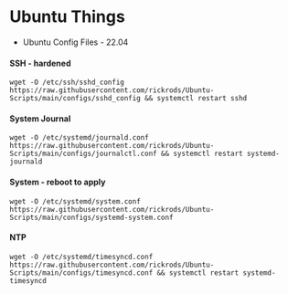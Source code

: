 # Ubuntu Things

- Ubuntu Config Files - 22.04

#### SSH  - hardened   
```wget -O /etc/ssh/sshd_config https://raw.githubusercontent.com/rickrods/Ubuntu-Scripts/main/configs/sshd_config && systemctl restart sshd```

#### System Journal     
```wget -O /etc/systemd/journald.conf https://raw.githubusercontent.com/rickrods/Ubuntu-Scripts/main/configs/journalctl.conf && systemctl restart systemd-journald```

#### System - reboot to apply  
```wget -O /etc/systemd/system.conf https://raw.githubusercontent.com/rickrods/Ubuntu-Scripts/main/configs/systemd-system.conf```

#### NTP
```wget -O /etc/systemd/timesyncd.conf https://raw.githubusercontent.com/rickrods/Ubuntu-Scripts/main/configs/timesyncd.conf && systemctl restart systemd-timesyncd```
